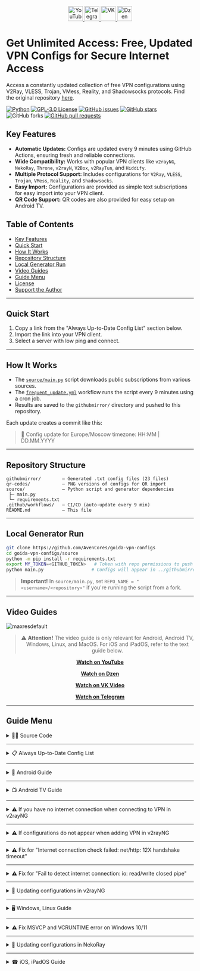 <div align="center">
    <a href="https://www.youtube.com/@avencores/" target="_blank">
      <img src="https://github.com/user-attachments/assets/338bcd74-e3c3-4700-87ab-7985058bd17e" alt="YouTube" height="40">
    </a>
    <a href="https://t.me/avencoresyt" target="_blank">
      <img src="https://github.com/user-attachments/assets/939f8beb-a49a-48cf-89b9-d610ee5c4b26" alt="Telegram" height="40">
    </a>
    <a href="https://vk.com/avencoresvk" target="_blank">
      <img src="https://github.com/user-attachments/assets/dc109dda-9045-4a06-95a5-3399f0e21dc4" alt="VK" height="40">
    </a>
    <a href="https://dzen.ru/avencores" target="_blank">
      <img src="https://github.com/user-attachments/assets/bd55f5cf-963c-4eb8-9029-7b80c8c11411" alt="Dzen" height="40">
    </a>
</div>

# Get Unlimited Access: Free, Updated VPN Configs for Secure Internet Access

Access a constantly updated collection of free VPN configurations using V2Ray, VLESS, Trojan, VMess, Reality, and Shadowsocks protocols.  Find the original repository [here](https://github.com/AvenCores/goida-vpn-configs).

[![Python](https://img.shields.io/badge/python-3670A0?style=for-the-badge&logo=python&logoColor=ffdd54)](https://github.com/AvenCores/goida-vpn-configs)
[![GPL-3.0 License](https://img.shields.io/badge/License-GPL--3.0-blue?style=for-the-badge)](./LICENSE)
[![GitHub issues](https://img.shields.io/github/issues/AvenCores/goida-vpn-configs?style=for-the-badge)](https://github.com/AvenCores/goida-vpn-configs/issues)
[![GitHub stars](https://img.shields.io/github/stars/AvenCores/goida-vpn-configs?style=for-the-badge)](https://github.com/AvenCores/goida-vpn-configs/stargazers)
![GitHub forks](https://img.shields.io/github/forks/AvenCores/goida-vpn-configs?style=for-the-badge)
[![GitHub pull requests](https://img.shields.io/github/issues-pr/AvenCores/goida-vpn-configs?style=for-the-badge)](https://github.com/AvenCores/goida-vpn-configs/pulls)

## Key Features

*   **Automatic Updates:**  Configs are updated every 9 minutes using GitHub Actions, ensuring fresh and reliable connections.
*   **Wide Compatibility:**  Works with popular VPN clients like `v2rayNG`, `NekoRay`, `Throne`, `v2rayN`, `V2Box`, `v2RayTun`, and `Hiddify`.
*   **Multiple Protocol Support:**  Includes configurations for `V2Ray`, `VLESS`, `Trojan`, `VMess`, `Reality`, and `Shadowsocks`.
*   **Easy Import:** Configurations are provided as simple text subscriptions for easy import into your VPN client.
*   **QR Code Support:** QR codes are also provided for easy setup on Android TV.

## Table of Contents

*   [Key Features](#key-features)
*   [Quick Start](#quick-start)
*   [How It Works](#how-it-works)
*   [Repository Structure](#repository-structure)
*   [Local Generator Run](#local-generator-run)
*   [Video Guides](#video-guides)
*   [Guide Menu](#guide-menu)
*   [License](#license)
*   [Support the Author](#support-the-author)

---

## Quick Start

1.  Copy a link from the "Always Up-to-Date Config List" section below.
2.  Import the link into your VPN client.
3.  Select a server with low ping and connect.

---

## How It Works

*   The [`source/main.py`](source/main.py) script downloads public subscriptions from various sources.
*   The [`frequent_update.yml`](.github/workflows/frequent_update.yml) workflow runs the script every 9 minutes using a cron job.
*   Results are saved to the `githubmirror/` directory and pushed to this repository.

Each update creates a commit like this:
> 🚀 Config update for Europe/Moscow timezone: HH:MM | DD.MM.YYYY

---

## Repository Structure

```text
githubmirror/        — Generated .txt config files (23 files)
qr-codes/            — PNG versions of configs for QR import
source/              — Python script and generator dependencies
 ├─ main.py
 └─ requirements.txt
.github/workflows/   — CI/CD (auto-update every 9 min)
README.md            — This file
```

---

## Local Generator Run

```bash
git clone https://github.com/AvenCores/goida-vpn-configs
cd goida-vpn-configs/source
python -m pip install -r requirements.txt
export MY_TOKEN=<GITHUB_TOKEN>   # Token with repo permissions to push changes
python main.py                  # Configs will appear in ../githubmirror
```

> **Important!**  In `source/main.py`, set `REPO_NAME = "<username>/<repository>"` if you're running the script from a fork.

---

## Video Guides

![maxresdefault](https://github.com/user-attachments/assets/e36e2351-3b1a-4b90-87f7-cafbc74f238c)

<div align="center">

> ⚠️ **Attention!** The video guide is only relevant for Android, Android TV, Windows, Linux, and MacOS. For iOS and iPadOS, refer to the text guide below.

[**Watch on YouTube**](https://youtu.be/sagz2YluM70)

[**Watch on Dzen**](https://dzen.ru/video/watch/680d58f28c6d3504e953bd6d)

[**Watch on VK Video**](https://vk.com/video-200297343_456239303)

[**Watch on Telegram**](https://t.me/avencoreschat/56595)

</div>

---

## Guide Menu

<details>
  <summary>👩‍💻 Source Code</summary>
  Link to the source code: [Source Code](https://github.com/AvenCores/goida-vpn-configs/tree/main/source)
</details>

---

<details>
  <summary>📋 Always Up-to-Date Config List</summary>
  > Recommended lists: **[6](https://github.com/AvenCores/goida-vpn-configs/raw/refs/heads/main/githubmirror/6.txt)**, **[22](https://github.com/AvenCores/goida-vpn-configs/raw/refs/heads/main/githubmirror/22.txt)**, **[23](https://github.com/AvenCores/goida-vpn-configs/raw/refs/heads/main/githubmirror/23.txt)**, **[24](https://github.com/AvenCores/goida-vpn-configs/raw/refs/heads/main/githubmirror/24.txt)** and **[25](https://github.com/AvenCores/goida-vpn-configs/raw/refs/heads/main/githubmirror/25.txt)**.

1) `https://github.com/AvenCores/goida-vpn-configs/raw/refs/heads/main/githubmirror/1.txt`
2) `https://github.com/AvenCores/goida-vpn-configs/raw/refs/heads/main/githubmirror/2.txt`
3) `https://github.com/AvenCores/goida-vpn-configs/raw/refs/heads/main/githubmirror/3.txt`
4) `https://github.com/AvenCores/goida-vpn-configs/raw/refs/heads/main/githubmirror/4.txt`
5) `https://github.com/AvenCores/goida-vpn-configs/raw/refs/heads/main/githubmirror/5.txt`
6) `https://github.com/AvenCores/goida-vpn-configs/raw/refs/heads/main/githubmirror/6.txt`
7) `https://github.com/AvenCores/goida-vpn-configs/raw/refs/heads/main/githubmirror/7.txt`
8) `https://github.com/AvenCores/goida-vpn-configs/raw/refs/heads/main/githubmirror/8.txt`
9) `https://github.com/AvenCores/goida-vpn-configs/raw/refs/heads/main/githubmirror/9.txt`
10) `https://github.com/AvenCores/goida-vpn-configs/raw/refs/heads/main/githubmirror/10.txt`
11) `https://github.com/AvenCores/goida-vpn-configs/raw/refs/heads/main/githubmirror/11.txt`
12) `https://github.com/AvenCores/goida-vpn-configs/raw/refs/heads/main/githubmirror/12.txt`
13) `https://github.com/AvenCores/goida-vpn-configs/raw/refs/heads/main/githubmirror/13.txt`
14) `https://github.com/AvenCores/goida-vpn-configs/raw/refs/heads/main/githubmirror/14.txt`
15) `https://github.com/AvenCores/goida-vpn-configs/raw/refs/heads/main/githubmirror/15.txt`
16) `https://github.com/AvenCores/goida-vpn-configs/raw/refs/heads/main/githubmirror/16.txt`
17) `https://github.com/AvenCores/goida-vpn-configs/raw/refs/heads/main/githubmirror/17.txt`
18) `https://github.com/AvenCores/goida-vpn-configs/raw/refs/heads/main/githubmirror/18.txt`
19) `https://github.com/AvenCores/goida-vpn-configs/raw/refs/heads/main/githubmirror/19.txt`
20) `https://github.com/AvenCores/goida-vpn-configs/raw/refs/heads/main/githubmirror/20.txt`
21) `https://github.com/AvenCores/goida-vpn-configs/raw/refs/heads/main/githubmirror/21.txt`
22) `https://github.com/AvenCores/goida-vpn-configs/raw/refs/heads/main/githubmirror/22.txt`
23) `https://github.com/AvenCores/goida-vpn-configs/raw/refs/heads/main/githubmirror/23.txt`
24) `https://github.com/AvenCores/goida-vpn-configs/raw/refs/heads/main/githubmirror/24.txt`
25) `https://github.com/AvenCores/goida-vpn-configs/raw/refs/heads/main/githubmirror/25.txt`

🔗 [QR Codes for Always Up-to-Date Configs](https://github.com/AvenCores/goida-vpn-configs/tree/main/qr-codes)
</details>

---

<details>
  <summary>📱 Android Guide</summary>
    **1.** Download **«v2rayNG»** — [Download Link](https://github.com/2dust/v2rayNG/releases/download/1.10.19/v2rayNG_1.10.19_universal.apk)

    **2.** Copy to clipboard:

    - [ ] **Always Up-to-Date**

    > Recommended lists: **[6](https://github.com/AvenCores/goida-vpn-configs/raw/refs/heads/main/githubmirror/6.txt)**, **[22](https://github.com/AvenCores/goida-vpn-configs/raw/refs/heads/main/githubmirror/22.txt)**, **[23](https://github.com/AvenCores/goida-vpn-configs/raw/refs/heads/main/githubmirror/23.txt)**, **[24](https://github.com/AvenCores/goida-vpn-configs/raw/refs/heads/main/githubmirror/24.txt)** and **[25](https://github.com/AvenCores/goida-vpn-configs/raw/refs/heads/main/githubmirror/25.txt)**.

    1) `https://github.com/AvenCores/goida-vpn-configs/raw/refs/heads/main/githubmirror/1.txt`
    2) `https://github.com/AvenCores/goida-vpn-configs/raw/refs/heads/main/githubmirror/2.txt`
    3) `https://github.com/AvenCores/goida-vpn-configs/raw/refs/heads/main/githubmirror/3.txt`
    4) `https://github.com/AvenCores/goida-vpn-configs/raw/refs/heads/main/githubmirror/4.txt`
    5) `https://github.com/AvenCores/goida-vpn-configs/raw/refs/heads/main/githubmirror/5.txt`
    6) `https://github.com/AvenCores/goida-vpn-configs/raw/refs/heads/main/githubmirror/6.txt`
    7) `https://github.com/AvenCores/goida-vpn-configs/raw/refs/heads/main/githubmirror/7.txt`
    8) `https://github.com/AvenCores/goida-vpn-configs/raw/refs/heads/main/githubmirror/8.txt`
    9) `https://github.com/AvenCores/goida-vpn-configs/raw/refs/heads/main/githubmirror/9.txt`
    10) `https://github.com/AvenCores/goida-vpn-configs/raw/refs/heads/main/githubmirror/10.txt`
    11) `https://github.com/AvenCores/goida-vpn-configs/raw/refs/heads/main/githubmirror/11.txt`
    12) `https://github.com/AvenCores/goida-vpn-configs/raw/refs/heads/main/githubmirror/12.txt`
    13) `https://github.com/AvenCores/goida-vpn-configs/raw/refs/heads/main/githubmirror/13.txt`
    14) `https://github.com/AvenCores/goida-vpn-configs/raw/refs/heads/main/githubmirror/14.txt`
    15) `https://github.com/AvenCores/goida-vpn-configs/raw/refs/heads/main/githubmirror/15.txt`
    16) `https://github.com/AvenCores/goida-vpn-configs/raw/refs/heads/main/githubmirror/16.txt`
    17) `https://github.com/AvenCores/goida-vpn-configs/raw/refs/heads/main/githubmirror/17.txt`
    18) `https://github.com/AvenCores/goida-vpn-configs/raw/refs/heads/main/githubmirror/18.txt`
    19) `https://github.com/AvenCores/goida-vpn-configs/raw/refs/heads/main/githubmirror/19.txt`
    20) `https://github.com/AvenCores/goida-vpn-configs/raw/refs/heads/main/githubmirror/20.txt`
    21) `https://github.com/AvenCores/goida-vpn-configs/raw/refs/heads/main/githubmirror/21.txt`
    22) `https://github.com/AvenCores/goida-vpn-configs/raw/refs/heads/main/githubmirror/22.txt`
    23) `https://github.com/AvenCores/goida-vpn-configs/raw/refs/heads/main/githubmirror/23.txt`
    24) `https://github.com/AvenCores/goida-vpn-configs/raw/refs/heads/main/githubmirror/24.txt`
    25) `https://github.com/AvenCores/goida-vpn-configs/raw/refs/heads/main/githubmirror/25.txt`

    **3.** Open the **«v2rayNG»** app, tap the ➕ in the upper right corner, and select **«Import from clipboard»**.

    **4.** Tap **«three dots»** in the upper right corner, and then **«Test group profiles»**. After testing, tap **«Sort by test results»** in the same menu.

    **5.** Choose your preferred server, then tap the ▶️ button in the lower right corner.
</details>

---

<details>
  <summary>📺 Android TV Guide</summary>
    **1.** Download **«v2rayNG»** — [Download Link](https://github.com/2dust/v2rayNG/releases/download/1.10.19/v2rayNG_1.10.19_universal.apk)

    > Recommended **«QR Codes»**: **[6](https://github.com/AvenCores/goida-vpn-configs/blob/main/qr-codes/6.png)**, **[22](https://github.com/AvenCores/goida-vpn-configs/blob/main/qr-codes/22.png)**, **[23](https://github.com/AvenCores/goida-vpn-configs/blob/main/qr-codes/23.png)**, **[24](https://github.com/AvenCores/goida-vpn-configs/blob/main/qr-codes/24.png)** and **[25](https://github.com/AvenCores/goida-vpn-configs/blob/main/qr-codes/25.png)**.

    **2.** Download the **«QR Codes»** for the always up-to-date configurations — [Link](https://github.com/AvenCores/goida-vpn-configs/tree/main/qr-codes)

    **3**. Open the **«v2rayNG»** app, tap the ➕ in the upper right corner, and select **«Import from QR code»**. Then, select the image by tapping the photo icon in the upper right corner.

    **4.** Tap **«three dots»** in the upper right corner, and then **«Test group profiles»**. After testing, tap **«Sort by test results»** in the same menu.

    **5.** Choose your preferred server, then tap the ▶️ button in the lower right corner.
</details>

---

<details>
  <summary>⚠ If you have no internet connection when connecting to VPN in v2rayNG</summary>
  Link to the video demonstrating the fix — [Link](https://t.me/avencoreschat/25254)
</details>

---

<details>
  <summary>⚠ If configurations do not appear when adding VPN in v2rayNG</summary>
    **1.** Tap the **«three lines»** in the **«upper left corner»**.

    **2.** Tap the **«Groups»** button.

    **3.** Tap the **«circle with an arrow icon»** in the **«upper right corner»** and wait for the update to finish.
</details>

---

<details>
  <summary>⚠ Fix for "Internet connection check failed: net/http: 12X handshake timeout"</summary>
    **1.** Press and hold the **«v2rayNG»** icon on your desktop and tap **«About app»**.

    **2.** Tap the **«Stop»** button and restart **«v2rayNG»**.
</details>

---

<details>
  <summary>⚠ Fix for "Fail to detect internet connection: io: read/write closed pipe"</summary>
    **1.** Press and hold the **«v2rayNG»** icon on your desktop and tap **«About app»**.

    **2.** Tap the **«Stop»** button and restart **«v2rayNG»**.

    **3.** Tap **«three dots»** in the upper right corner, and then **«Test group profiles»**. After testing, tap **«Sort by test results»** in the same menu.

    **4.** Choose your preferred server, then tap the ▶️ button in the lower right corner.
</details>

---

<details>
  <summary>🔄 Updating configurations in v2rayNG</summary>
    **1.** Tap the **«three lines icon»** in the **«upper left corner»**.

    **2.** Select the **«Groups»** tab.

    **3.** Tap the **«circle with an arrow icon»** in the **«upper right corner»**.
</details>

---

<details>
  <summary>🖥 Windows, Linux Guide</summary>
    **1.** Download **«Throne»** — [Windows 10/11](https://github.com/throneproj/Throne/releases/download/1.0.5/Throne-1.0.5-windows64.zip) / [Windows 7/8/8.1](https://github.com/throneproj/Throne/releases/download/1.0.5/Throne-1.0.5-windowslegacy64.zip) / [Linux](https://github.com/throneproj/Throne/releases/download/1.0.5/Throne-1.0.5-linux-amd64.zip)

    **2.** Copy to clipboard:

    - [ ] **Always Up-to-Date**

    > Recommended lists: **[6](https://github.com/AvenCores/goida-vpn-configs/raw/refs/heads/main/githubmirror/6.txt)**, **[22](https://github.com/AvenCores/goida-vpn-configs/raw/refs/heads/main/githubmirror/22.txt)**, **[23](https://github.com/AvenCores/goida-vpn-configs/raw/refs/heads/main/githubmirror/23.txt)**, **[24](https://github.com/AvenCores/goida-vpn-configs/raw/refs/heads/main/githubmirror/24.txt)** and **[25](https://github.com/AvenCores/goida-vpn-configs/raw/refs/heads/main/githubmirror/25.txt)**.

    1) `https://github.com/AvenCores/goida-vpn-configs/raw/refs/heads/main/githubmirror/1.txt`
    2) `https://github.com/AvenCores/goida-vpn-configs/raw/refs/heads/main/githubmirror/2.txt`
    3) `https://github.com/AvenCores/goida-vpn-configs/raw/refs/heads/main/githubmirror/3.txt`
    4) `https://github.com/AvenCores/goida-vpn-configs/raw/refs/heads/main/githubmirror/4.txt`
    5) `https://github.com/AvenCores/goida-vpn-configs/raw/refs/heads/main/githubmirror/5.txt`
    6) `https://github.com/AvenCores/goida-vpn-configs/raw/refs/heads/main/githubmirror/6.txt`
    7) `https://github.com/AvenCores/goida-vpn-configs/raw/refs/heads/main/githubmirror/7.txt`
    8) `https://github.com/AvenCores/goida-vpn-configs/raw/refs/heads/main/githubmirror/8.txt`
    9) `https://github.com/AvenCores/goida-vpn-configs/raw/refs/heads/main/githubmirror/9.txt`
    10) `https://github.com/AvenCores/goida-vpn-configs/raw/refs/heads/main/githubmirror/10.txt`
    11) `https://github.com/AvenCores/goida-vpn-configs/raw/refs/heads/main/githubmirror/11.txt`
    12) `https://github.com/AvenCores/goida-vpn-configs/raw/refs/heads/main/githubmirror/12.txt`
    13) `https://github.com/AvenCores/goida-vpn-configs/raw/refs/heads/main/githubmirror/13.txt`
    14) `https://github.com/AvenCores/goida-vpn-configs/raw/refs/heads/main/githubmirror/14.txt`
    15) `https://github.com/AvenCores/goida-vpn-configs/raw/refs/heads/main/githubmirror/15.txt`
    16) `https://github.com/AvenCores/goida-vpn-configs/raw/refs/heads/main/githubmirror/16.txt`
    17) `https://github.com/AvenCores/goida-vpn-configs/raw/refs/heads/main/githubmirror/17.txt`
    18) `https://github.com/AvenCores/goida-vpn-configs/raw/refs/heads/main/githubmirror/18.txt`
    19) `https://github.com/AvenCores/goida-vpn-configs/raw/refs/heads/main/githubmirror/19.txt`
    20) `https://github.com/AvenCores/goida-vpn-configs/raw/refs/heads/main/githubmirror/20.txt`
    21) `https://github.com/AvenCores/goida-vpn-configs/raw/refs/heads/main/githubmirror/21.txt`
    22) `https://github.com/AvenCores/goida-vpn-configs/raw/refs/heads/main/githubmirror/22.txt`
    23) `https://github.com/AvenCores/goida-vpn-configs/raw/refs/heads/main/githubmirror/23.txt`
    24) `https://github.com/AvenCores/goida-vpn-configs/raw/refs/heads/main/githubmirror/24.txt`
    25) `https://github.com/AvenCores/goida-vpn-configs/raw/refs/heads/main/githubmirror/25.txt`

    **3.** Click **«Profiles»**, then **«Add profile from clipboard»**.

    **4.** Select all configurations with the combination of keys **«Ctrl + A»**, click **«Profiles»** in the top menu, and then **«Latency test (ping) of the selected profile»** and wait for the test to complete (the inscription **«Latency test (ping) complete!»** will appear in the **«Logs»** tab)

    **5.** Click on the column button **«Latency (ping)»**.

    **6.** In the upper part of the program window, activate the **«TUN mode»** option by checking the box.

    **7.** Select one of the configurations with the lowest **«Latency (ping)»**, then click **«LMB»** and **«Start»**.
</details>

---

<details>
  <summary>⚠ Fix MSVCP and VCRUNTIME error on Windows 10/11</summary>
    **1.** Press **«Win+R»** and write **«control»**.

    **2.** Select **«Programs and Features»**.

    **3.** In the search field (top right), type the word **«Visual»** and remove everything related to **«Microsoft Visual»**.

    **4.** Download the archive and unpack — [Link](https://cf.comss.org/download/Visual-C-Runtimes-All-in-One-Jul-2025.zip)

    **5.** Run **«install_bat.all»** *as an administrator* and wait for everything to install.
</details>

---

<details>
  <summary>🔄 Updating configurations in NekoRay</summary>
    **1.** Click the **«Settings»** button.

    **2.** Select **«Groups»**.

    **3.** Click the **«Update all subscriptions»** button.
</details>

---

<details>
  <summary>☎ iOS, iPadOS Guide</summary>
    **1.** Download **«V2Box - V2ray Client»** — [Download Link](https://apps.apple.com/ru/app/v2box-v2ray-client/id6446814690)

    **2.** Copy to clipboard:

    - [ ] **Always Up-to-Date**

    > Recommended lists: **[6](https://github.com/AvenCores/goida-vpn-configs/raw/refs/heads/main/githubmirror/6.txt)**, **[22](https://github.com/AvenCores/goida-vpn-configs/raw/refs/heads/main/githubmirror/22.txt)**, **[23](https://github.com/AvenCores/goida-vpn-configs/raw/refs/heads/main/githubmirror/23.txt)**, **[24](https://github.com/AvenCores/goida-vpn-configs/raw/refs/heads/main/githubmirror/24.txt)** and **[25](https://github.com/AvenCores/goida-vpn-configs/raw/refs/heads/main/githubmirror/25.txt)**.

    1) `https://github.com/AvenCores/goida-vpn-configs/raw/refs/heads/main/githubmirror/1.txt`
    2) `https://github.com/AvenCores/goida-vpn-configs/raw/refs/heads/main/githubmirror/2.txt`
    3) `https://github.com/AvenCores/goida-vpn-configs/raw/refs/heads/main/githubmirror/3.txt`
    4) `https://github.com/AvenCores/goida-vpn-configs/raw/refs/heads/main/githubmirror/4.txt`
    5) `https://github.com/AvenCores/goida-vpn-configs/raw/refs/heads/main/githubmirror/5.txt`
    6) `https://github.com/AvenCores/goida-vpn-configs/raw/refs/heads/main/githubmirror/6.txt`
    7) `https://github.com/AvenCores/goida-vpn-configs/raw/refs/heads/main/githubmirror/7.txt`
    8) `https://github.com/AvenCores/goida-vpn-configs/raw/refs/heads/main/githubmirror/8.txt`
    9) `https://github.com/AvenCores/goida-vpn-configs/raw/refs/heads/main/githubmirror/9.txt`
    10) `https://github.com/AvenCores/goida-vpn-configs/raw/refs/heads/main/githubmirror/10.txt`
    11) `https://github.com/AvenCores/goida-vpn-configs/raw/refs/heads/main/githubmirror/11.txt`
    12) `https://github.com/AvenCores/goida-vpn-configs/raw/refs/heads/main/githubmirror/12.txt`
    13) `https://github.com/AvenCores/goida-vpn-configs/raw/refs/heads/main/githubmirror/13.txt`
    14) `https://github.com/AvenCores/goida-vpn-configs/raw/refs/heads/main/githubmirror/14.txt`
    15) `https://github.com/AvenCores/goida-vpn-configs/raw/refs/heads/main/githubmirror/15.txt`
    16) `https://github.com/AvenCores/goida-vpn-configs/raw/refs/heads/main/githubmirror/16.txt`
    17) `https://github.com/AvenCores/goida-vpn-configs/raw/refs/heads/main/githubmirror/17.txt`
    18) `https://github.com/AvenCores/goida-vpn-configs/raw/refs/heads/main/githubmirror/18.txt`
    19) `https://github.com/AvenCores/goida-vpn-configs/raw/refs/heads/main/githubmirror/19.txt`
    20) `https://github.com/AvenCores/goida-vpn-configs/raw/refs/heads/main/githubmirror/20.txt`
    21) `https://github.com/AvenCores/goida-vpn-configs/raw/refs/heads/main/githubmirror/